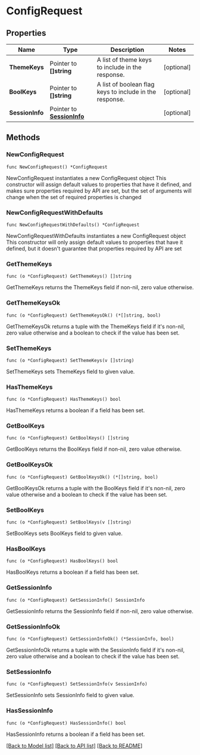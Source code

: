 # ConfigRequest

## Properties

Name | Type | Description | Notes
------------ | ------------- | ------------- | -------------
**ThemeKeys** | Pointer to **[]string** | A list of theme keys to include in the response. | [optional] 
**BoolKeys** | Pointer to **[]string** | A list of boolean flag keys to include in the response. | [optional] 
**SessionInfo** | Pointer to [**SessionInfo**](SessionInfo.md) |  | [optional] 

## Methods

### NewConfigRequest

`func NewConfigRequest() *ConfigRequest`

NewConfigRequest instantiates a new ConfigRequest object
This constructor will assign default values to properties that have it defined,
and makes sure properties required by API are set, but the set of arguments
will change when the set of required properties is changed

### NewConfigRequestWithDefaults

`func NewConfigRequestWithDefaults() *ConfigRequest`

NewConfigRequestWithDefaults instantiates a new ConfigRequest object
This constructor will only assign default values to properties that have it defined,
but it doesn't guarantee that properties required by API are set

### GetThemeKeys

`func (o *ConfigRequest) GetThemeKeys() []string`

GetThemeKeys returns the ThemeKeys field if non-nil, zero value otherwise.

### GetThemeKeysOk

`func (o *ConfigRequest) GetThemeKeysOk() (*[]string, bool)`

GetThemeKeysOk returns a tuple with the ThemeKeys field if it's non-nil, zero value otherwise
and a boolean to check if the value has been set.

### SetThemeKeys

`func (o *ConfigRequest) SetThemeKeys(v []string)`

SetThemeKeys sets ThemeKeys field to given value.

### HasThemeKeys

`func (o *ConfigRequest) HasThemeKeys() bool`

HasThemeKeys returns a boolean if a field has been set.

### GetBoolKeys

`func (o *ConfigRequest) GetBoolKeys() []string`

GetBoolKeys returns the BoolKeys field if non-nil, zero value otherwise.

### GetBoolKeysOk

`func (o *ConfigRequest) GetBoolKeysOk() (*[]string, bool)`

GetBoolKeysOk returns a tuple with the BoolKeys field if it's non-nil, zero value otherwise
and a boolean to check if the value has been set.

### SetBoolKeys

`func (o *ConfigRequest) SetBoolKeys(v []string)`

SetBoolKeys sets BoolKeys field to given value.

### HasBoolKeys

`func (o *ConfigRequest) HasBoolKeys() bool`

HasBoolKeys returns a boolean if a field has been set.

### GetSessionInfo

`func (o *ConfigRequest) GetSessionInfo() SessionInfo`

GetSessionInfo returns the SessionInfo field if non-nil, zero value otherwise.

### GetSessionInfoOk

`func (o *ConfigRequest) GetSessionInfoOk() (*SessionInfo, bool)`

GetSessionInfoOk returns a tuple with the SessionInfo field if it's non-nil, zero value otherwise
and a boolean to check if the value has been set.

### SetSessionInfo

`func (o *ConfigRequest) SetSessionInfo(v SessionInfo)`

SetSessionInfo sets SessionInfo field to given value.

### HasSessionInfo

`func (o *ConfigRequest) HasSessionInfo() bool`

HasSessionInfo returns a boolean if a field has been set.


[[Back to Model list]](../README.md#documentation-for-models) [[Back to API list]](../README.md#documentation-for-api-endpoints) [[Back to README]](../README.md)


